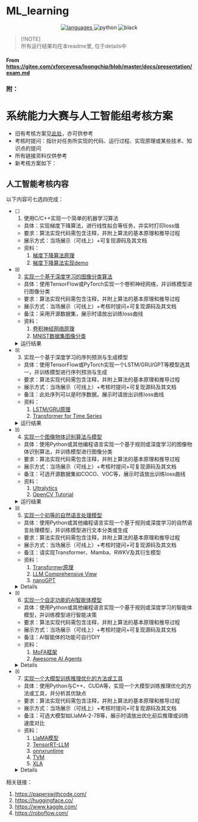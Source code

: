 # ML_learning
<p align="center">
<a href="https://www.python.org">
  <img src="https://img.shields.io/github/languages/top/angjustinl/ML_learning" alt="languages">
</a> 
<img src="https://img.shields.io/badge/python-3.11-blue.svg" alt="python">
<img src="https://img.shields.io/badge/code%20style-black-000000.svg" alt="black">
<img src="https://img.shields.io/github/last-commit/ANGJustinl/ML_learning.svg?label=Updated&logo=github&cacheSeconds=600" alt="">
</p>

> [!NOTE]\
> 所有运行结果均在本readme里, 位于details中

#### From https://gitee.com/xforcevesa/loongchip/blob/master/docs/presentation/exam.md

### 附：
# 系统能力大赛与人工智能组考核方案

- 旧有考核方案见[此处](./exam.old.md)，亦可供参考
- 考核时提问：指针对任务所实现的代码、运行过程、实现原理或某些技术、知识点的提问
- 所有链接资料仅供参考
- 新考核方案如下：

## 人工智能考核内容

以下内容可七选四完成：

- [ ] 1. 使用C/C++实现一个简单的机器学习算法
    - 具体：实现梯度下降算法，进行线性拟合等任务，并实时打印loss值
    - 要求：算法实现代码需包含注释，并附上算法的基本原理和推导过程
    - 展示方式：当场展示（可线上）+可复现源码及其文档
    - 资料：
        1. [梯度下降算法原理](https://dsfftp.readthedocs.io/zh-cn/latest/Linear-Regression/%E6%A2%AF%E5%BA%A6%E4%B8%8B%E9%99%8D%E6%B3%95%E7%9A%84%E6%95%B0%E5%AD%A6%E5%8E%9F%E7%90%86.html)
        2. [梯度下降算法实现demo](https://blog.csdn.net/AbBaCl/article/details/78817775)
- [x] 2. [实现一个基于深度学习的图像分类算法](./MNIST_CNN/)
    - 具体：使用TensorFlow或PyTorch实现一个卷积神经网络，并训练模型进行图像分类
    - 要求：算法实现代码需包含注释，并附上算法的基本原理和推导过程
    - 展示方式：当场展示（可线上）+考核时提问+可复现源码及其文档
    - 备注：采用开源数据集，展示时请放出训练loss曲线
    - 资料：
        1. [卷积神经网络原理](https://zh.d2l.ai/chapter_convolutional-neural-networks/index.html)
        2. [MNIST数据集图像分类](https://pytorch.org/tutorials/beginner/basics/optimization_tutorial.html)
   
    <details> 
    <summary>运行结果</summary>

    [mnist_cnn.checkpoint](./MNIST_CNN\mnist_cnn.checkpoint)
    </details>

- [x] 3. 实现一个基于深度学习的序列预测与生成模型
    - 具体：使用TensorFlow或PyTorch实现一个LSTM/GRU/GPT等模型选其一，并训练模型进行序列预测与生成
    - 要求：算法实现代码需包含注释，并附上算法的基本原理和推导过程
    - 展示方式：当场展示（可线上）+考核时提问+可复现源码及其文档
    - 备注：此处序列可以是时序数据。展示时请放出训练loss曲线
    - 资料：
        1. [LSTM/GRU原理](https://towardsdatascience.com/illustrated-guide-to-lstms-and-gru-s-a-step-by-step-explanation-44e9eb85bf21)
        2. [Transformer for Time Series](https://medium.com/intel-tech/how-to-apply-transformers-to-time-series-models-spacetimeformer-e452f2825d2e)

    <details> 
    <summary>运行结果</summary>
    
    ![train_loss](./train_loss.png)
    </details>

- [x] 4. [实现一个图像物体识别算法与模型](./Vision/)
    - 具体：使用Python或其他编程语言实现一个基于规则或深度学习的图像物体识别算法，并训练模型进行图像分类
    - 要求：算法实现代码需包含注释，并附上算法的基本原理和推导过程
    - 展示方式：当场展示（可线上）+考核时提问+可复现源码及其文档
    - 备注：可选开源数据集如COCO、VOC等，展示时请放出训练loss曲线
    - 资料：
        1. [Ultralytics](https://www.ultralytics.com/)
        2. [OpenCV Tutorial](https://opencv-python-tutorials.readthedocs.io/)   

    <details> 
    <summary>运行结果</summary>

    ![vision](./Vision/vision.png)
    </details>

- [x] 5. [实现一个初等的自然语言处理模型](./LLM/LLaMA-Factory/)
    - 具体：使用Python或其他编程语言实现一个基于规则或深度学习的自然语言处理模型，并训练模型进行文本分类或生成
    - 要求：算法实现代码需包含注释，并附上算法的基本原理和推导过程
    - 展示方式：当场展示（可线上）+考核时提问+可复现源码及其文档
    - 备注：请实现Transformer、Mamba、RWKV及其衍生模型
    - 资料：
        1. [Transformer原理](https://blogs.nvidia.com/blog/what-is-a-transformer-model/)
        2. [LLM Comprehensive View](https://arxiv.org/abs/2401.02038)
        3. [nanoGPT](https://github.com/karpathy/nanoGPT)   
    
    <details> 

    [llamaDrawer-7B.safetensors](./Agent/LLaMA-Factory\llamaDrawer-7B.safetensors)
    </details>

- [x] 6. [实现一个自定功能的AI智能体模型](./Agent/)
    - 具体：使用Python或其他编程语言实现一个基于规则或深度学习的智能体模型，并训练模型进行智能决策
    - 要求：算法实现代码需包含注释，并附上算法的基本原理和推导过程
    - 展示方式：当场展示（可线上）+考核时提问+可复现源码及其文档
    - 备注：AI智能体的功能可自行DIY
    - 资料：
        1. [MoFA框架](https://github.com/moxin-org/mofa/)
        2. [Awesome AI Agents](https://github.com/e2b-dev/awesome-ai-agents)
   
    <details> 

    [llamaDrawer](./Agent/modelscope-agent/llamaDrawer/main.py)
    ![llamaDrawer](./Agent/Agent.png)
    </details>

- [x] 7. [实现一个大模型训练推理优化的方法或工具](./Speed_optimization/)
    - 具体：使用Python与C++、CUDA等，实现一个大模型训练推理优化的方法或工具，并分析其优缺点
    - 要求：算法实现代码需包含注释，并附上算法的基本原理和推导过程
    - 展示方式：当场展示（可线上）+考核时提问+可复现源码及其文档
    - 备注：可选大模型如LlaMA-2-7B等，展示时请放出优化前后推理或训练速度对比
    - 资料：
        1. [LlaMA模型](https://github.com/meta-llama/llama)
        2. [TensorRT-LLM](https://github.com/NVIDIA/TensorRT-LLM)
        3. [onnxruntime](https://github.com/microsoft/onnxruntime)
        4. [TVM](https://github.com/apache/tvm)
        5. [XLA](https://github.com/openxla/xla)
   
    <details> 

    [Speed_optimization_docker-compose.yml](./Speed_optimization\Model_Transform\LLM\docker-compose.yml)
    </details>


相关链接：
   1. https://paperswithcode.com/
   2. https://huggingface.co/
   3. https://www.kaggle.com/
   4. https://roboflow.com/
